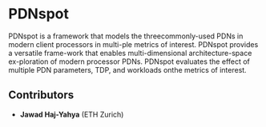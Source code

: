 # PDNspot

PDNspot is a framework that models the threecommonly-used PDNs in modern client processors in multi-ple metrics of interest. PDNspot provides a versatile frame-work that enables multi-dimensional architecture-space ex-ploration of modern processor PDNs. PDNspot evaluates the effect of multiple PDN parameters, TDP, and workloads onthe metrics of interest. 

## Contributors
* **Jawad Haj-Yahya** (ETH Zurich) 

